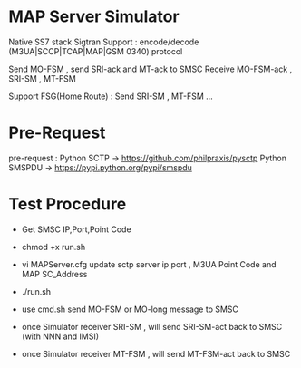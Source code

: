 MAP Server Simulator
========================
Native SS7 stack
Sigtran Support :  encode/decode (M3UA|SCCP|TCAP|MAP|GSM 0340) protocol

Send MO-FSM , send SRI-ack and MT-ack to SMSC
Receive MO-FSM-ack , SRI-SM , MT-FSM 

Support FSG(Home Route) : Send SRI-SM , MT-FSM ...


Pre-Request
========================
pre-request : Python SCTP -> https://github.com/philpraxis/pysctp
              Python SMSPDU -> https://pypi.python.org/pypi/smspdu

Test Procedure 
=================

   * Get SMSC IP,Port,Point Code
   * chmod +x run.sh
   * vi MAPServer.cfg update sctp server ip port , M3UA Point Code and MAP SC_Address
   * ./run.sh
  
   * use cmd.sh send MO-FSM or MO-long message to SMSC
   * once Simulator receiver SRI-SM , will send SRI-SM-act back to SMSC (with NNN and IMSI)
   * once Simulator receiver MT-FSM , will send MT-FSM-act back to SMSC 
 


